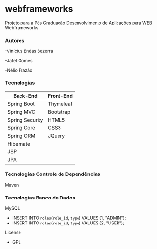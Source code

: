 # webframeworks

Projeto para a Pós Graduação Desenvolvimento de Aplicações para WEB Webframeworks

### Autores

-Vinícius Enéas Bezerra

-Jafet Gomes

-Nélio Frazão

### Tecnologias
| Back-End | Front-End |
| ------ | ------ |
| Spring Boot | Thymeleaf |
| Spring MVC | Bootstrap |
| Spring Security| HTML5 |
| Spring Core | CSS3 |
| Spring ORM | JQuery |
| Hibernate |
| JSP |
| JPA |

### Tecnologias Controle de Dependências

Maven

### Tecnologias Banco de Dados

MySQL

- INSERT INTO `roles`(`role_id`, `type`) VALUES (1, "ADMIN");
- INSERT INTO `roles`(`role_id`, `type`) VALUES (2, "USER");

License

- GPL

